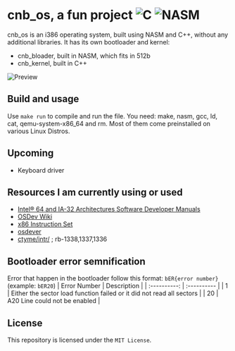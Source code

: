 # cnb_os, a fun project ![C](https://img.shields.io/badge/Language-C-blue) ![NASM](https://img.shields.io/badge/Assembler-NASM-blue) 

cnb_os is an i386 operating system, built using NASM and C++, without any additional libraries.
It has its own bootloader and kernel:
* cnb_bloader, built in NASM, which fits in 512b
* cnb_kernel, built in C++

![Preview](https://i.imgur.com/LDdeAsP.png)

## Build and usage
Use ```make run``` to compile and run the file.
You need: make, nasm, gcc, ld, cat, qemu-system-x86_64 and rm. Most of them come preinstalled on various Linux Distros.

## Upcoming
- Keyboard driver

## Resources I am currently using or used
* [Intel® 64 and IA-32 Architectures Software Developer Manuals](https://www.intel.com/content/www/us/en/developer/articles/technical/intel-sdm.html)
* [OSDev Wiki](https://wiki.osdev.org/)
* [x86 Instruction Set](https://www.felixcloutier.com/x86/)
* [osdever](http://www.osdever.net/FreeVGA/vga/portidx.htm)
* [ctyme/intr/](https://www.ctyme.com/intr/) ; rb-1338,1337,1336

## Bootloader error semnification
Error that happen in the bootloader follow this format: ```bER{error number}``` (example: ```bER20```)
| Error Number   | Description |
| :----------:   | :---------- |
| 1              | Either the sector load function failed or it did not read all sectors |
| 20             | A20 Line could not be enabled |  

## License
This repository is licensed under the ```MIT License```.
